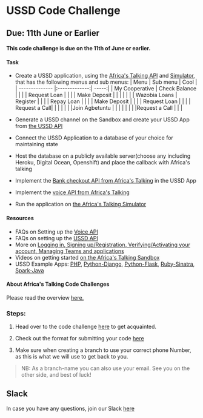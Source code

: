# USSD Code Challenge
## Due: 11th June or Earlier
#### This code challenge is due on the 11th of June or earlier. 

#### Task
- Create a USSD application, using the [Africa's Talking API](https://africastalking.com/) and [Simulator](), that has the following menus and sub menus:
| Menu           | Sub menu      | Cool  |
| -------------- |:-------------:| -----:|
| My Cooperative | Check Balance |       |
|                | Request Loan  |       |
|                | Make Deposit  |       |
|                |               |       |
| Wazobia Loans  | Register      |       |
|                | Repay Loan    |       |
|                | Make Deposit  |       |
|                | Request Loan  |       |
|                | Request a Call|       |
|                |               |       |
|Join Agbetuntu  |               |       |
|                |               |       |
|Request a Call  |               |       |

- Generate a USSD channel on the Sandbox and create your USSD App from [the USSD API](http://docs.africastalking.com/ussd)
- Connect the USSD Application to a database of your choice for maintaining state
- Host the database on a publicly available server(choose any including Heroku, Digital Ocean, Openshift) and place the callback with Africa's talking
- Implement the [Bank checkout API from Africa's Talking](http://docs.africastalking.com/bank/checkout) in the USSD App
- Implement the [voice API from Africa's Talking](http://docs.africastalking.com/voice)
- Run the application on [the Africa's Talking Simulator](https://simulator.africastalking.com:1517/)

#### Resources
- FAQs on Setting up the [Voice API](http://help.africastalking.com/voice)
- FAQs on setting up the [USSD API](http://help.africastalking.com/ussd)
- More on [Logging in, Signing up/Registration, Verifying/Activating your account, Managing Teams and applications](http://help.africastalking.com/website)
- Videos on getting started [on the Africa's Talking Sandbox](https://www.dropbox.com/sh/qq086503d5zaq7l/AADEo-oazNF_PgYIPRjPpeCua?dl=0)
- USSD Example Apps:
 [PHP](https://github.com/JaniKibichi/microfinance-ussd-app), 
 [Python-Django](https://github.com/RuthNjeri/Microfinance-ussd-django), 
 [Python-Flask](https://github.com/Piusdan/USSD-Python-Demo),
 [Ruby-Sinatra](https://github.com/JaniKibichi/sandbox-manenos/tree/master/ussd-rb), 
 [Spark-Java](https://github.com/JaniKibichi/sandbox-manenos/tree/master/ussd-java)

#### About Africa's Talking Code Challenges
Please read the overview [here.](http://atdevoutreach.viewdocs.io/USSDCodeChallenge/)

### Steps:
1. Head over to the code challenge [here](http://atdevoutreach.viewdocs.io/codeChallengeGaming05018/CodeChallengeGaming05018/) to get acquainted.

2.  Check out the format for submitting your code [here](http://atdevoutreach.viewdocs.io/codeChallengeGaming05018/CodeChallengeGamingSteps/)

3.  Make sure when creating a branch to use your correct phone Number, as this is what we will use to get back to you.
> NB: As a branch-name you can also use your email.
> See you on the other side, and best of luck!

## Slack
In case you have any questions, join our Slack [here](https://slackin-africastalking.now.sh/)
